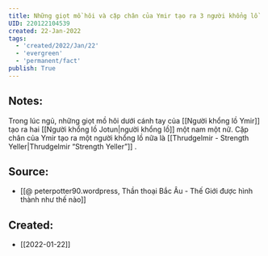 ```yaml
---
title: Những giọt mồ hôi và cặp chân của Ymir tạo ra 3 người khổng lồ
UID: 220122104539
created: 22-Jan-2022
tags:
  - 'created/2022/Jan/22'
  - 'evergreen'
  - 'permanent/fact'
publish: True
---
```

## Notes:
Trong lúc ngủ, những giọt mồ hôi dưới cánh tay của [[Người khổng lồ Ymir]] tạo ra hai [[Người khổng lồ Jotun|người khổng lồ]] một nam một nữ. Cặp chân của Ymir tạo ra một người khổng lồ nữa là [[Thrudgelmir - Strength Yeller|Thrudgelmir “Strength Yeller”]] .

## Source:
- [[@ peterpotter90.wordpress, Thần thoại Bắc Âu - Thế Giới được hình thành như thế nào]]


## Created:
- [[2022-01-22]]
